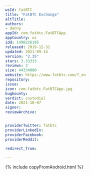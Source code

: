 ```yaml
---
wsId: fatBTC
title: "FatBTC Exchange"
altTitle: 
authors:
- danny
appId: com.fatbtc.FatBTCApp
appCountry: us
idd: 1490226195
released: 2019-12-31
updated: 2021-09-14
version: "2.35"
stars: 3.33333
reviews: 3
size: 44334080
website: https://www.fatbtc.com/?_en
repository: 
issue: 
icon: com.fatbtc.FatBTCApp.jpg
bugbounty: 
verdict: custodial
date: 2021-10-07
signer: 
reviewArchive:


providerTwitter: fatbtc
providerLinkedIn: 
providerFacebook: 
providerReddit:  

redirect_from:

---
```



{% include copyFromAndroid.html %}
